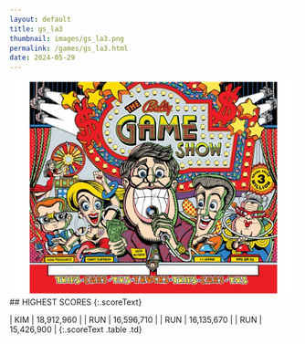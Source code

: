 ```yaml
---
layout: default
title: gs_la3
thumbnail: images/gs_la3.png
permalink: /games/gs_la3.html
date: 2024-05-29
---
```


<img src="../images/gs_la3.png" class="gameThumbnail img-fluid mx-auto align-middle">
## HIGHEST SCORES
{:.scoreText}

| KIM | 18,912,960 | 
| RUN | 16,596,710 | 
| RUN | 16,135,670 | 
| RUN | 15,426,900 | 
{:.scoreText .table .td}
